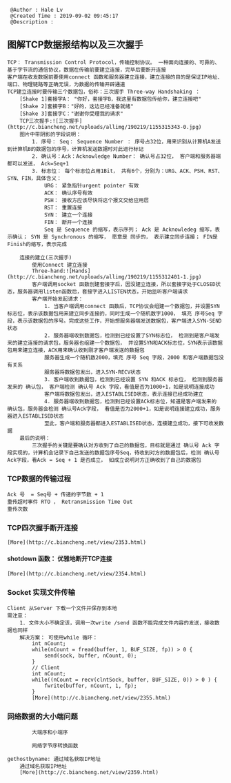 ```
 @Author : Hale Lv
 @Created Time : 2019-09-02 09:45:17
 @Description : 
```

## 图解TCP数据报结构以及三次握手
	TCP： Transmission Control Protocol，传输控制协议。 一种面向连接的、可靠的、基于字节流的通信协议，数据在传输前要建立连接，完毕后要断开连接
	客户端在收发数据前要使用connect 函数和服务器建立连接，建立连接的目的是保证IP地址、端口、物理链路等正确无误，为数据的传输开辟通道
	TCP建立连接时要传输三个数据包，俗称：三次握手 Three-way Handshaking ：
		[Shake 1]套接字A： "你好，套接字B，我这里有数据包传给你，建立连接吧"
		[Shake 2]套接字B："好的，这边已经准备就绪"
		[Shake 3]套接字C："谢谢你受理我的请求"
		TCP三次握手:![三次握手](http://c.biancheng.net/uploads/allimg/190219/1155315343-0.jpg)
		图片中带阴影的字段说明：
			1. 序号： Seq： Sequence Number ： 序号占32位，用来识别从计算机A发送到计算机B的数据包的序号，计算机发送数据时对此进行标记
			2. 确认号：Ack：Acknowledge Number： 确认号占32位， 客户端和服务器端都可以发送， Ack=Seq+1
			3. 标志位： 每个标志位占用1Bit， 共有6个，分别为：URG、ACK、PSH、RST、SYN、FIN，具体含义：
				URG： 紧急指针urgent pointer 有效
				ACK： 确认序号有效
				PSH： 接收方应该尽快将这个报文交给应用层
				RST： 重置连接
				SYN： 建立一个连接
				FIN： 断开一个连接
				Seq 是 Sequence 的缩写，表示序列； Ack 是 Acknowledeg 缩写，表示确认； SYN 是 Synchronous 的缩写， 愿意是 同步的， 表示建立同步连接； FIN是Finish的缩写，表示完成
	
		连接的建立(三次握手)
			使用Connect 建立连接
			Three-hand:![Hands](http://c.biancheng.net/uploads/allimg/190219/1155312401-1.jpg)
			客户端调用socket 函数创建套接字后，因没建立连接，所以套接字处于CLOSED状态，服务器调用listen函数后，套接字进入LISTEN状态，开始监听客户端请求
			客户端开始发起请求：
				1. 当客户端调用connect 函数后，TCP协议会组建一个数据包，并设置SYN标志位，表示该数据包用来建立同步连接的，同时生成一个随机数字1000， 填充 序号Seq 字段，表示该数据包的序号。完成这些工作，开始想服务器端发送数据包，客户端进入SYN-SEND状态
				2. 服务器端收到数据包，检测到已经设置了SYN标志位， 检测到是客户端发来的建立连接的请求包，服务器也组建一个数据包， 并设置SYN和ACK标志位，SYN表示该数据包用来建立连接，ACK用来确认收到刚才客户端发送的数据包
				服务器生成一个随机数2000，填充 序号 Seq 字段，2000 和客户端数据包没有关系
				服务器将数据包发出，进入SYN-RECV状态
				3. 客户端收到数据包，检测到已经设置 SYN 和ACK 标志位， 检测到服务器发来的 确认包， 客户端检测 确认号 Ack 字段，看值是否为1000+1，如是说明连接成功
				客户端将数据包发出，进入ESTABLISED状态，表示连接已经成功建立
				4. 服务器端收到数据包，检测到已经设置ACk标志位，知道是客户端发来的 确认包，服务器会检测 确认号Ack字段， 看值是否为2000+1，如是说明连接建立成功，服务器进入ESTABLISED状态
				至此，客户端和服务器都进入ESTABLISED状态，连接建立成功，接下可收发数据
		最后的说明：
			三次握手的关键是要确认对方收到了自己的数据包，目标就是通过 确认号 Ack 字段实现的，计算机会记录下自己发送的数据包序号Seq，待收到对方的数据包后，检测 确认号Ack字段，看Ack = Seq + 1 是否成立， 如成立说明对方正确收到了自己的数据包

### TCP数据的传输过程
	Ack 号  = Seq号 + 传递的字节数 + 1
	重传超时事件 RTO ， Retransmission Time Out
	重传次数
		
### TCP四次握手断开连接
	[More](http://c.biancheng.net/view/2353.html)

#### shotdown 函数： 优雅地断开TCP连接
	[More](http://c.biancheng.net/view/2354.html)

### Socket 实现文件传输
	Client 从Server 下载一个文件并保存到本地
	需注意：
		1. 文件大小不确定该，调用一次write /send 函数不能完成文件内容的发送，接收数据也同样
		解决方案： 可使用while 循环：
			int nCount;
			while(nCount = fread(buffer, 1, BUF_SIZE, fp)) > 0 {
				send(sock, buffer, nCount, 0);
			}	
			// Client
			int nCount;
			while((nCount = recv(clntSock, buffer, BUF_SIZE, 0)) > 0 ) {
				fwrite(buffer, nCount, 1, fp);
			} 
			[More](http://c.biancheng.net/view/2355.html)

###		网络数据的大小端问题
			大端序和小端序
				
			网络字节序转换函数

	gethostbyname: 通过域名获取IP地址
		通过域名获取IP地址
		[More](http://c.biancheng.net/view/2359.html)


